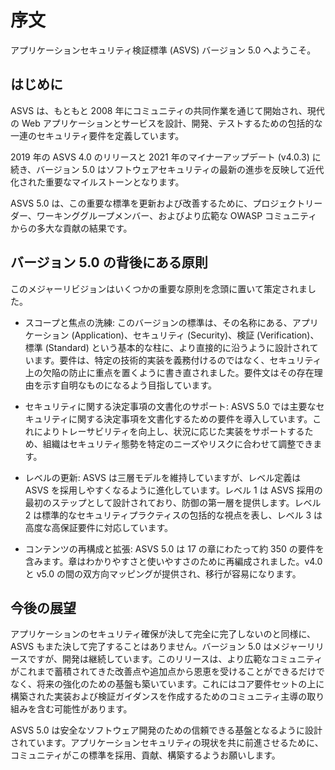 # 序文

アプリケーションセキュリティ検証標準 (ASVS) バージョン 5.0 へようこそ。

## はじめに

ASVS は、もともと 2008 年にコミュニティの共同作業を通じて開始され、現代の Web アプリケーションとサービスを設計、開発、テストするための包括的な一連のセキュリティ要件を定義しています。

2019 年の ASVS 4.0 のリリースと 2021 年のマイナーアップデート (v4.0.3) に続き、バージョン 5.0 はソフトウェアセキュリティの最新の進歩を反映して近代化された重要なマイルストーンとなります。

ASVS 5.0 は、この重要な標準を更新および改善するために、プロジェクトリーダー、ワーキンググループメンバー、およびより広範な OWASP コミュニティからの多大な貢献の結果です。

## バージョン 5.0 の背後にある原則

このメジャーリビジョンはいくつかの重要な原則を念頭に置いて策定されました。

* スコープと焦点の洗練: このバージョンの標準は、その名称にある、アプリケーション (Application)、セキュリティ (Security)、検証 (Verification)、標準 (Standard) という基本的な柱に、より直接的に沿うように設計されています。要件は、特定の技術的実装を義務付けるのではなく、セキュリティ上の欠陥の防止に重点を置くように書き直されました。要件文はその存在理由を示す自明なものになるよう目指しています。

* セキュリティに関する決定事項の文書化のサポート: ASVS 5.0 では主要なセキュリティに関する決定事項を文書化するための要件を導入しています。これによりトレーサビリティを向上し、状況に応じた実装をサポートするため、組織はセキュリティ態勢を特定のニーズやリスクに合わせて調整できます。

* レベルの更新: ASVS は三層モデルを維持していますが、レベル定義は ASVS を採用しやすくなるように進化しています。レベル 1 は ASVS 採用の最初のステップとして設計されており、防御の第一層を提供します。レベル 2 は標準的なセキュリティプラクティスの包括的な視点を表し、レベル 3 は高度な高保証要件に対応しています。

* コンテンツの再構成と拡張: ASVS 5.0 は 17 の章にわたって約 350 の要件を含みます。章はわかりやすさと使いやすさのために再編成されました。v4.0 と v5.0 の間の双方向マッピングが提供され、移行が容易になります。

## 今後の展望

アプリケーションのセキュリティ確保が決して完全に完了しないのと同様に、ASVS もまた決して完了することはありません。バージョン 5.0 はメジャーリリースですが、開発は継続しています。このリリースは、より広範なコミュニティがこれまで蓄積されてきた改善点や追加点から恩恵を受けることができるだけでなく、将来の強化のための基盤も築いています。これにはコア要件セットの上に構築された実装および検証ガイダンスを作成するためのコミュニティ主導の取り組みを含む可能性があります。

ASVS 5.0 は安全なソフトウェア開発のための信頼できる基盤となるように設計されています。アプリケーションセキュリティの現状を共に前進させるために、コミュニティがこの標準を採用、貢献、構築するようお願いします。
